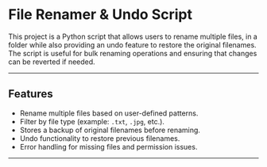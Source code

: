 # File Renamer & Undo Script

This project is a Python script that allows users to rename multiple files, 
in a folder while also providing an undo feature to restore the original filenames. 
The script is useful for bulk renaming operations and ensuring that changes can be reverted if needed.

---

## Features

- Rename multiple files based on user-defined patterns.
- Filter by file type (example: `.txt`, `.jpg`, etc.).
- Stores a backup of original filenames before renaming.
- Undo functionality to restore previous filenames.
- Error handling for missing files and permission issues.

---


